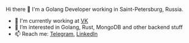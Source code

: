 Hi there 👋
I'm a Golang Developer working in Saint-Petersburg, Russia.


- 🏢 I'm currently working at [VK](https://vk.company)
- 👀 I’m interested in Golang, Rust, MongoDB and other backend stuff
- 📫 Reach me: [Telegram](https://t.me/solidshake), [LinkedIn](https://www.linkedin.com/in/artemutkincode/)
